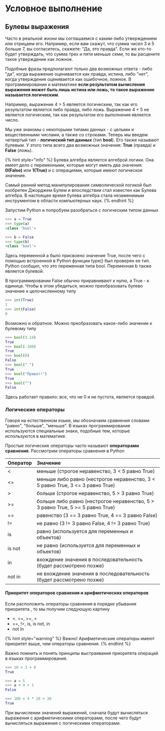 # Условное выполнение

## Булевы выражения

Часто в реальной жизни мы соглашаемся с каким-либо утверждением или отрицаем его. Например, если вам скажут, что сумма чисел 3 и 5 больше 7, вы согласитесь, скажете: "Да, это правда". Если же кто-то будет утверждать, что сумма трех и пяти меньше семи, то вы расцените такое утверждение как ложное.

Подобные фразы предполагают только два возможных ответа - либо "да", когда выражение оценивается как правда, истина, либо "нет", когда утверждение оценивается как ошибочное, ложное. В программировании и математике **если результатом вычисления выражения может быть лишь истина или ложь, то такое выражение называется логическим**.

Например, выражение 4 &gt; 5 является логическим, так как его результатом является либо правда, либо ложь. Выражение 4 + 5 не является логическим, так как результатом его выполнения является число.

Мы уже знакомы с некоторыми типами данных - с целыми и вещественными числами, а также со строками. Теперь мы введем четвертый тип - **логический тип данных** \(тип **bool**\). Его также называют булевым. У этого типа всего два возможных значения: **True** \(правда\) и **False** \(ложь\).

{% hint style="info" %}
Булева алгебра является алгеброй логики. Она имеет дело с переменными, которые могут иметь два значения: **0\(False\)** или **1\(True\)** и с операциями, которые имеют логическое значение.

Самый ранний метод манипулирования символической логикой был изобретен Джорджем Булем и впоследствии стал известен как Булева алгебра. В настоящее время булева алгебра стала незаменимым инструментом в области компьютерных наук.
{% endhint %}

Запустим Python и попробуем разобраться с логическим типом данных

```python
>>> a = True
>>> type(a)
<class 'bool'>

>>> b = False
>>> type(b)
<class 'bool'>
```

Здесь переменной a было присвоено значение True, после чего с помощью встроенной в Python функции type\(\) был проверен ее тип. Python сообщил, что это переменная типа bool. Переменная b также является булевой.

В программировании False обычно приравнивают к нулю, а True - к единице. Чтобы в этом убедиться, можно преобразовать булево значение к целочисленному типу

```python
>>> int(True)
1
>>> int(False)
0
```

Возможно и обратное. Можно преобразовать какое-либо значение к булевому типу

```python
>>> bool(3.14)
True
>>> bool(-100)
True
>>> bool(0)
False
>>> bool(" ")
True
>>> bool("Привет!")
True
>>> bool("")
False
```

Здесь работает правило: все, что не 0 и не пустота, является правдой.

### Логические операторы

Говоря на естественном языке, мы обозначаем сравнения словами "равно", "больше", "меньше". В языках программирования используются специальные знаки, подобные тем, которые используются в математике. 

Простые логические операторы часто называют **операторами сравнения**. Рассмотрим операторы сравнения в Python

| Оператор | Значение |
| :--- | :--- |
| &lt; | меньше \(строгое неравенство, 3 &lt; 5 равно True\) |
| &lt;= | меньше либо равно \(нестрогое неравенство, 3 &lt; 5 равно True, 3 &lt;= 3 равно True\)  |
| &gt; | больше \(строгое неравенство, 5 &gt; 3 равно True\) |
| &gt;= | больше либо равно \(нестрогое неравенство, 5 &gt; 3 равно True, 5 &gt;= 5 равно True\) |
| == | равенство \(3 == 3 равно True, 4 == 3 равно False\) |
| != | не равно \(3 != 3 равно False, 4 != 3 равно True\) |
| is | равно \(используется для переменных и объектов\) |
| is not | не равно \(используется для переменных и объектов\) |
| in | вхождение значения в последовательность \(будет рассмотрено позже\) |
| not in | не вхождение значения в последовательность \(будет рассмотрено позже\) |

#### Приоритет операторов сравнения и арифметических операторов

Если расположить операторы сравнения в порядке убывания приоритета , то мы получим следующую картину

* &lt;. &lt;=, &gt;=, &gt;
* ==, !=, is, is not, in
* not in

{% hint style="warning" %}
Важно! Арифметические операторы имеют приоритет выше, чем операторы сравнения.
{% endhint %}

Важно помнить и понять принципы выстраивания приоритета операций в языках программирования.

```python
>>> 10 > 3 + 6
True

>>> a = 5
>>> a < 4 + 1
False

>>> 100 < 4 * 20 + 30
True
```

При вычислении значений выражений, сначала будут вычисляться выражения с арифметическими операторами, после чего будут вычисляться выражения с логическими операторами.

